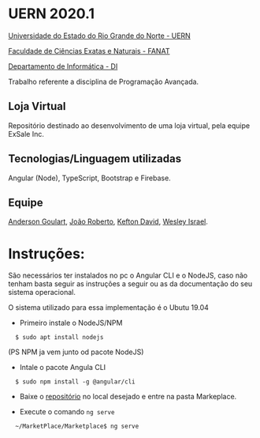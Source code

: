 # UERN 2020.1
[Universidade do Estado do Rio Grande do Norte - UERN](http://portal.uern.br/)

[Faculdade de Ciências Exatas e Naturais - FANAT](http://fanat.uern.br/default.asp?item=faculdade-fanat-apresentacao)

[Departamento de Informática - DI](http://fanat2.uern.br/di/)

Trabalho referente a disciplina de Programação Avançada.

## Loja Virtual
Repositório destinado ao desenvolvimento de uma loja virtual, pela equipe ExSale Inc. 

## Tecnologias/Linguagem utilizadas

Angular (Node), TypeScript, Bootstrap e Firebase.

## Equipe
[Anderson Goulart](https://github.com/acgoularthub), [João Roberto](https://github.com/joaoroberto50), [Kefton David](https://github.com/KeftonDavid), [Wesley Israel](https://github.com/WesleyIsr4).

# Instruções:

São necessários ter instalados no pc o Angular CLI e o NodeJS, caso não tenham basta seguir as instruções a seguir ou as da documentação do seu sistema operacional.

O sistema utilizado para essa implementação é o Ubutu 19.04

- Primeiro instale o NodeJS/NPM

```shell
  $ sudo apt install nodejs
```

(PS NPM ja vem junto od pacote NodeJS)

- Intale o pacote Angula CLI

```shell
  $ sudo npm install -g @angular/cli 
```

- Baixe o [repositório](https://github.com/ExSaleInc/MarketPlace) no local desejado e entre na pasta Markeplace.

- Execute o comando `ng serve` 

```shell
  ~/MarketPlace/Marketplace$ ng serve
```


